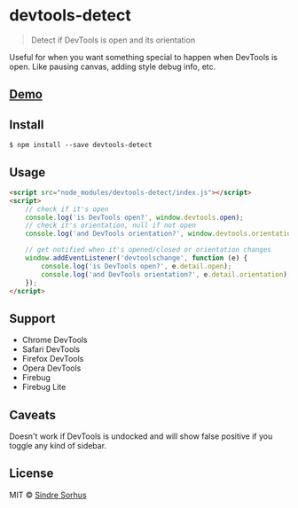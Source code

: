 # devtools-detect

> Detect if DevTools is open and its orientation

Useful for when you want something special to happen when DevTools is open. Like pausing canvas, adding style debug info, etc.


## [Demo](https://sindresorhus.com/devtools-detect)


## Install

```
$ npm install --save devtools-detect
```


## Usage

```html
<script src="node_modules/devtools-detect/index.js"></script>
<script>
	// check if it's open
	console.log('is DevTools open?', window.devtools.open);
	// check it's orientation, null if not open
	console.log('and DevTools orientation?', window.devtools.orientation);

	// get notified when it's opened/closed or orientation changes
	window.addEventListener('devtoolschange', function (e) {
		console.log('is DevTools open?', e.detail.open);
		console.log('and DevTools orientation?', e.detail.orientation);
	});
</script>
```


## Support

- Chrome DevTools
- Safari DevTools
- Firefox DevTools
- Opera DevTools
- Firebug
- Firebug Lite


## Caveats

Doesn't work if DevTools is undocked and will show false positive if you toggle any kind of sidebar.


## License

MIT © [Sindre Sorhus](https://sindresorhus.com)
